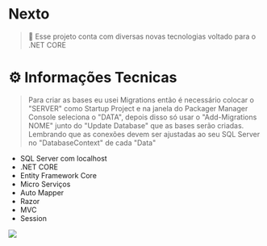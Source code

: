 # **Nexto**
> 🚀 Esse projeto conta com diversas novas tecnologias voltado para o .NET CORE 

# :gear: **Informações Tecnicas**
> Para criar as bases eu usei Migrations então é necessário colocar o "SERVER" como Startup Project e na janela do Packager Manager Console seleciona o "DATA", depois disso só usar o "Add-Migrations NOME" junto do "Update Database" que as bases serão criadas. Lembrando que as conexões devem ser ajustadas ao seu SQL Server no "DatabaseContext" de cada "Data"
- SQL Server com localhost
- .NET CORE
- Entity Framework Core
- Micro Serviços
- Auto Mapper
- Razor
- MVC
- Session

<img src="https://media1.tenor.com/images/107bd08b129340b7092671601e28d284/tenor.gif">

